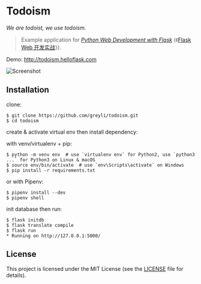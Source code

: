 # Todoism

*We are todoist, we use todoism.*

> Example application for *[Python Web Development with Flask](https://helloflask.com/en/book/1)* (《[Flask Web 开发实战](https://helloflask.com/book/1)》).

Demo: http://todoism.helloflask.com

![Screenshot](https://helloflask.com/screenshots/todoism.png)

## Installation

clone:
```
$ git clone https://github.com/greyli/todoism.git
$ cd todoism
```
create & activate virtual env then install dependency:

with venv/virtualenv + pip:
```
$ python -m venv env  # use `virtualenv env` for Python2, use `python3 ...` for Python3 on Linux & macOS
$ source env/bin/activate  # use `env\Scripts\activate` on Windows
$ pip install -r requirements.txt
```
or with Pipenv:
```
$ pipenv install --dev
$ pipenv shell
```
init database then run:
```
$ flask initdb
$ flask translate compile
$ flask run
* Running on http://127.0.0.1:5000/
```

## License

This project is licensed under the MIT License (see the
[LICENSE](LICENSE) file for details).
